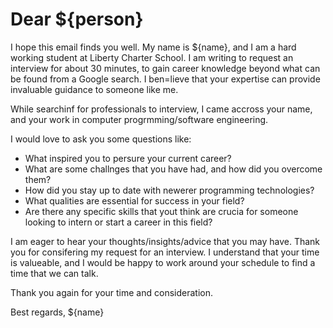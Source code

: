 # Dear ${person}

I hope this email finds you well. My name is ${name}, and I am a hard working student at Liberty Charter School. I am writing to request an interview for about 30 minutes, to gain career knowledge beyond what can be found from a Google search. I ben=lieve that your expertise can provide invaluable guidance to someone like me.

While searchinf for professionals to interview, I came accross your name, and your work in computer progrmming/software engineering.

I would love to ask you some questions like:

* What inspired you to persure your current career?
* What are some challnges that you have had, and how did you overcome them?
* How did you stay up to date with newerer programming technologies?
* What qualities are essential for success in your field?
* Are there any specific skills that yout think are crucia for someone looking to intern or start a career in this field?

I am eager to hear your thoughts/insights/advice that you may have. Thank you for consifering my request for an interview. I understand that your time is valueable, and I would be happy to work around your schedule to find a time that we can talk.

Thank you again for your time and consideration.

Best regards,
${name}

